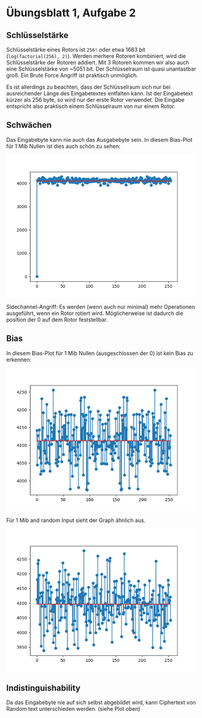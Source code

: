 # Übungsblatt 1, Aufgabe 2

## Schlüsselstärke

Schlüsselstärke eines Rotors ist `256!` oder etwa 1683 bit (`log(factorial(256), 2)`). Werden merhere Rotoren kombiniert, wird die Schlüsselstärke der Rotoren addiert. Mit 3 Rotoren kommen wir also auch eine Schlüsselstärke von ~5051 bit. Der Schlüsselraum ist quasi unantastbar groß. Ein Brute Force Angriff ist praktisch unmöglich.

Es ist allerdings zu beachten, dass der Schlüsselraum sich nur bei ausreichender Länge des Eingabetextes entfalten kann. Ist der Eingabetext kürzer als 256 byte, so wird nur der erste Rotor verwendet. Die Eingabe entspricht also praktisch einem Schlüsselraum von nur einem Rotor.

## Schwächen

Das Eingabebyte kann nie auch das Ausgabebyte sein. In diesem Bias-Plot für 1 Mib Nullen ist dies auch schön zu sehen:

![Bias Plot 1Mib Nullen, incl 0](uebung1aufgabe2_plot1.png)

Sidechannel-Angriff: Es werden (wenn auch nur minimal) mehr Operationen ausgeführt, wenn ein Rotor rotiert wird. Möglicherweise ist dadurch die position der 0 auf dem Rotor feststellbar.

## Bias

In diesem Bias-Plot für 1 Mib Nullen (ausgeschlossen der 0) ist kein Bias zu erkennen:

![Bias Plot 1Mib Nullen, excl 0](uebung1aufgabe2_plot2.png)

Für 1 Mib and random Input sieht der Graph ähnlich aus.

![Bias Plot 1Mib Random](uebung1aufgabe2_plot3.png)

## Indistinguishability

Da das Eingabebyte nie auf sich selbst abgebildet wird, kann Ciphertext von Random text unterschieden werden. (siehe Plot oben)
